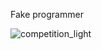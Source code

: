 Fake programmer

![competition_light](https://road-to-kaggle-grandmaster.vercel.app/api/badges/zacchaeus/competition/light)

